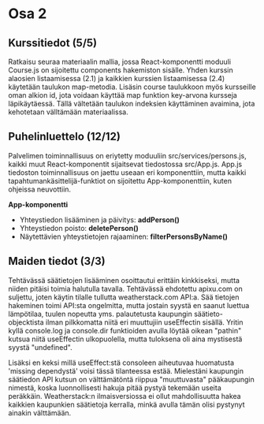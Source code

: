 # Osa 2

## Kurssitiedot (5/5)

Ratkaisu seuraa materiaalin mallia, jossa React-komponentti moduuli Course.js on sijoitettu components hakemiston sisälle. Yhden kurssin alaosien listaamisessa (2.1) ja kaikkien kurssien listaamisessa (2.4) käytetään taulukon map-metodia. Lisäsin course taulukkoon myös kursseille oman alkion id, jota voidaan käyttää map funktion key-arvona kursseja läpikäytäessä. Tällä vältetään taulukon indeksien käyttäminen avaimina, jota kehotetaan välltämään materiaalissa.


## Puhelinluettelo (12/12)

Palvelimen toiminnallisuus on eriytetty moduuliin src/services/persons.js, kaikki muut React-komponentit sijaitsevat tiedostossa src/App.js. App.js tiedoston toiminnallisuus on jaettu useaan eri komponenttiin, mutta kaikki tapahtumankäsittelijä-funktiot on sijoitettu App-komponenttiin, kuten ohjeissa neuvottiin.

**App-komponentti**
* Yhteystiedon lisääminen ja päivitys: **addPerson()**
* Yhteystiedon poisto: **deletePerson()**
* Näytettävien yhteystietojen rajaaminen: **filterPersonsByName()** 


## Maiden tiedot (3/3)

Tehtävässä säätietojen lisääminen osoittautui erittäin kinkkiseksi, mutta niiden pitäisi toimia halutulla tavalla. Tehtävässä ehdotettu apixu.com on suljettu, joten käytin tilalle tullutta weatherstack.com API:a. Sää tietojen hakeminen toimi API:sta ongelmitta, mutta jostain syystä en saanut luettua lämpötilaa, tuulen nopeutta yms. palautetusta kaupungin säätieto-objecktista ilman pilkkomatta niitä eri muuttujiin useEffectin sisällä. Yritin kyllä console.log ja console.dir funktioiden avulla löytää oikean "pathin" kutsua niitä useEffectin ulkopuolella, mutta tuloksena oli aina mystisestä syystä "undefined".

Lisäksi en keksi millä useEffect:stä consoleen aiheutuvaa huomatusta 'missing dependystä' voisi tässä tilanteessa estää. Mielestäni kaupungin säätiedon API kutsun on välttämätöntä riippua "muuttuvasta" pääkaupungin nimestä, koska luonnollisesti hakuja pitää pystyä tekemään useita peräkkäin. Weatherstack:n ilmaisversiossa ei ollut mahdollisuutta hakea kaikkien kaupunkien säätietoja kerralla, minkä avulla tämän olisi pystynyt ainakin välttämään.
